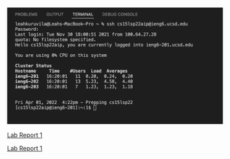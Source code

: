 

![Image](screenshotFromLastWeek.png)


[Lab Report 1](lab-report-1-week-2.md)

[Lab Report 1](https://<leahkurvila.github.io/<cse15l-lab-reports>/lab-report-1-week-2.html)
